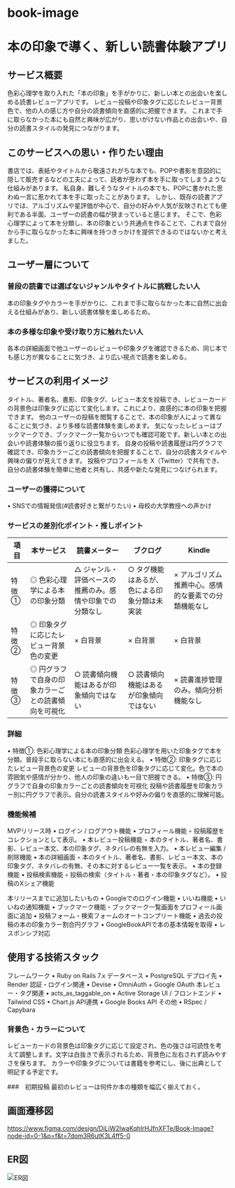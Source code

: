 # book-image
本の印象で導く、新しい読書体験アプリ
=======
## サービス概要
色彩心理学を取り入れた「本の印象」を手がかりに、新しい本との出会いを楽しめる読書レビューアプリです。
レビュー投稿や印象タグに応じたレビュー背景色で、他の人の感じ方や自分の読書傾向を直感的に把握できます。
これまで手に取らなかった本にも自然と興味が広がり、思いがけない作品との出会いや、自分の読書スタイルの発見につながります。

## このサービスへの思い・作りたい理由
書店では、表紙やタイトルから敬遠されがちな本でも、POPや書影を意図的に隠して販売するなどの工夫によって、読者が思わず本を手に取ってしまうような仕組みがあります。
私自身、難しそうなタイトルの本でも、POPに書かれた思わぬ一言に惹かれて本を手に取ったことがあります。
しかし、既存の読書アプリでは、アルゴリズムや星評価が中心で、自分の好みや人気が反映されとても便利である半面、ユーザーの読書の幅が狭まっていると感じます。
そこで、色彩心理学によって本を分類し、本の印象という共通点を作ることで、これまで自分から手に取らなかった本に興味を持つきっかけを提供できるのではないかと考えました。

## ユーザー層について
###	普段の読書では選ばないジャンルやタイトルに挑戦したい人
本の印象タグやカラーを手がかりに、これまで手に取らなかった本に自然に出会える仕組みがあり、新しい読書体験を楽しめるため。
### 本の多様な印象や受け取り方に触れたい人  
各本の詳細画面で他ユーザーのレビューや印象タグを確認できるため、同じ本でも感じ方が異なることに気づき、より広い視点で読書を楽しめる。
	
## サービスの利用イメージ
タイトル、著者名、書影、印象タグ、レビュー本文を投稿でき、レビューカードの背景色は印象タグに応じて変化します。これにより、直感的に本の印象を把握できます。
他のユーザーの投稿を閲覧することで、本の印象が人によって異なることに気づき、より多様な読書体験を楽しめます。
気になったレビューはブックマークでき、ブックマーク一覧からいつでも確認可能です。新しい本との出会いや読書体験の振り返りに役立ちます。
自身の投稿や読書履歴は円グラフで確認でき、印象カラーごとの読書傾向を把握することで、自分の読書スタイルや興味の偏りが見えてきます。
投稿やプロフィールを X（Twitter）で共有でき、自分の読書体験を簡単に他者と共有し、共感や新たな発見につなげられます。

### ユーザーの獲得について
  • SNSでの情報発信(#読書好きと繋がりたい)
  • 母校の大学教授への声かけ

### サービスの差別化ポイント・推しポイント
| 項目       | 本サービス                                         | 読書メーター                                           | ブクログ                                           | Kindle                                         |
|------------|--------------------------------------------------|------------------------------------------------------|-------------------------------------------------|-----------------------------------------------|
| 特徴①      | ◎ 色彩心理学による本の印象分類                  | △ ジャンル・評価ベースの推薦のみ。感情や印象での分類なし | ○ タグ機能はあるが、色による印象分類は未実装 | × アルゴリズム推薦中心。感情的な要素での分類機能なし |
| 特徴②      | ◎ 印象タグに応じたレビュー背景色の変更          | × 白背景                                           | × 白背景                                        | × 白背景                                      |
| 特徴③      | ◎ 円グラフで自身の印象カラーごとの読書傾向を可視化 | ○ 読書傾向機能はあるが印象傾向ではない           | ○ 読書傾向機能はあるが印象傾向ではない        | × 読書進捗管理のみ。傾向分析機能なし           |

### 詳細
  •	特徴①: 色彩心理学による本の印象分類
色彩心理学を用いた印象タグで本を分類。普段手に取らない本にも直感的に出会える。
  •	特徴②: 印象タグに応じたレビュー背景色の変更
レビューの背景色を印象タグに応じて変化。色で本の雰囲気や感情が分かり、他人の印象の違いも一目で把握できる。
  •	特徴③: 円グラフで自身の印象カラーごとの読書傾向を可視化
投稿や読書履歴を印象カラー別に円グラフで表示。自分の読書スタイルや好みの偏りを直感的に理解可能。

### 機能候補
MVPリリース時
  •	ログイン / ログアウト機能
  •	プロフィール機能
    ◦ 投稿履歴をコレクションとして表示。
  •	本レビュー投稿機能
    ◦ 本のタイトル、著者名、書影、レビュー本文、本の印象タグ、ネタバレの有無を入力。
  •	本レビュー編集 / 削除機能
  •	本の詳細画面
    ◦ 本のタイトル、著者名、書影、レビュー本文、本の印象タグ、ネタバレの有無、その本に対するレビュー一覧を表示。
  •	本の登録機能
  •	投稿検索機能
    ◦ 投稿の検索（タイトル・著者・本の印象タグなど）。
  •	投稿のXシェア機能

本リリースまでに追加したいもの
  •	Googleでのログイン機能
  •	いいね機能
  •	いいねの通知機能
  •	ブックマーク機能・ブックマーク一覧画面をプロフィール画面に追加
  •	投稿フォーム・検索フォームのオートコンプリート機能
  •	過去の投稿の本の印象カラー割合円グラフ
  •	GoogleBookAPIで本の基本情報を取得
  •	レスポンシブ対応

## 使用する技術スタック
フレームワーク
  •	Ruby on Rails 7.x
データベース
  •	PostgreSQL
デプロイ先
  •	Render
認証・ログイン関連
  •	Devise
  •	OmniAuth + Google OAuth
本レビュー・タグ関連
  •	acts_as_taggable_on
  •	Active Storage
UI / フロントエンド
  •	Tailwind CSS
  •	Chart.js
API連携
  •	Google Books API
その他
  •	RSpec / Capybara

### 背景色・カラーについて
レビューカードの背景色は印象タグに応じて設定され、色の強さは可読性を考えて調整します。文字は白抜きで表示されるため、背景色に左右されず読みやすさを保ちます。
カラーや印象タグについては書籍を参考にし、後に出典として明記する予定です。

###　初期投稿
最初のレビューは何件か本の種類を幅広く揃えておく。

## 画面遷移図
https://www.figma.com/design/DiLjW2lwaKqhlrHJfnXFTe/Book-Image?node-id=0-1&p=f&t=7dom3R6utK3L4ff5-0

## ER図
![ER図](https://i.gyazo.com/668a52905c1f566073e8549840a1bdd5.png)
